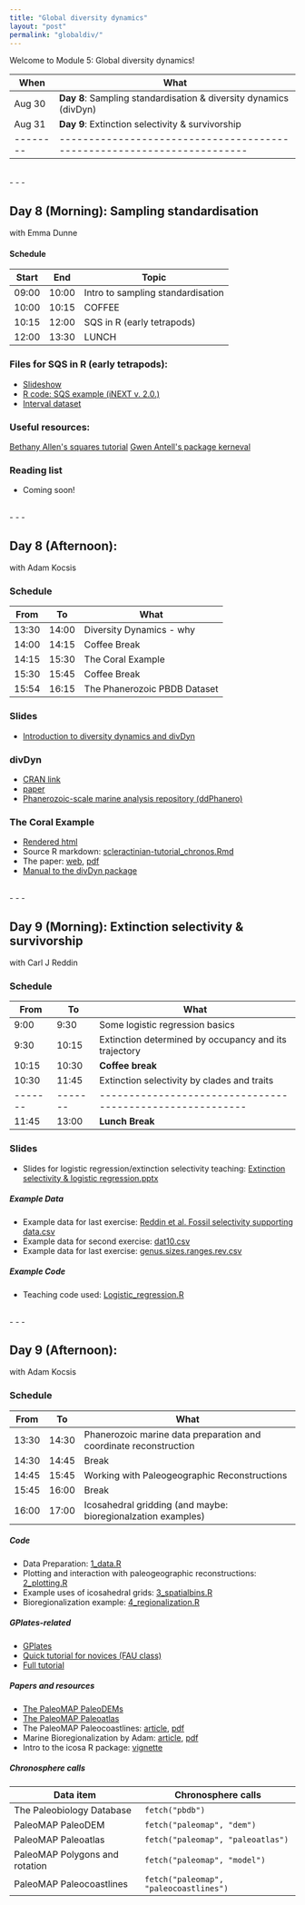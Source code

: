 ```yaml
---
title: "Global diversity dynamics"
layout: "post" 
permalink: "globaldiv/"
---
```


Welcome to Module 5: Global diversity dynamics! 

| When   | What                                                                  |
|--------|-----------------------------------------------------------------------|
| Aug 30 | **Day 8**: Sampling standardisation & diversity dynamics (divDyn)     |
| Aug 31 | **Day 9**: Extinction selectivity & survivorship                      |
|--------|-----------------------------------------------------------------------|

<br>
- - -
<br>

## Day 8 (Morning): Sampling standardisation 
with Emma Dunne

#### Schedule

| Start | End   | Topic                                  |
|-------|-------|----------------------------------------|
| 09:00 | 10:00 | Intro to sampling standardisation      |
| 10:00 | 10:15 | COFFEE                                 |
| 10:15 | 12:00 | SQS in R (early tetrapods)             |
| 12:00 | 13:30 | LUNCH                                  |


### Files for SQS in R (early tetrapods):
- [Slideshow]({{site.baseurl}}/slides/5_global_div/Emma/Dunne_samp_standardisation.pdf)
- [R code: SQS example (iNEXT v. 2.0.)]({{site.baseurl}}/data/5_global_div/Emma/05_samp_stand.R)
- [Interval dataset]({{site.baseurl}}/data/5_global_div/Emma/ET_intervals.csv)

### Useful resources: 
[Bethany Allen's squares tutorial](https://github.com/bethany-j-allen/sampling_bias_workshop)
[Gwen Antell's package kerneval](https://github.com/GwenAntell/kerneval)

### Reading list
- Coming soon!


<br>
- - -
<br>

## Day 8 (Afternoon): 
with Adam Kocsis

### Schedule 

| From  | To    | What                         |
|-------|-------|------------------------------|
| 13:30 | 14:00 | Diversity Dynamics - why     |
| 14:00 | 14:15 | Coffee Break                 |
| 14:15 | 15:30 | The Coral Example            |
| 15:30 | 15:45 | Coffee Break                 |
| 15:54 | 16:15 | The Phanerozoic PBDB Dataset |

### Slides

- [Introduction to diversity dynamics and divDyn]({{site.baseurl}}/slides/5_global_div/2022-08-30_divDyn_basics.pdf)

### divDyn

- [CRAN link](https://cran.r-project.org/package=divDyn)
- [paper](https://besjournals.onlinelibrary.wiley.com/doi/full/10.1111/2041-210X.13161)
- [Phanerozoic-scale marine analysis repository (ddPhanero)](https://github.com/divDyn/ddPhanero)

### The Coral Example

- [Rendered html]({{site.baseurl}}/data/5_global_div/Adam/scleractinian-tutorial_chronos.html)
- Source R markdown: [scleractinian-tutorial_chronos.Rmd](https://www.dropbox.com/s/91npw4zemstvure/scleractinian-tutorial_chronos.Rmd?dl=1)
- The paper: [web](https://www.cambridge.org/core/journals/paleobiology/article/biodiversity-dynamics-and-environmental-occupancy-of-fossil-azooxanthellate-and-zooxanthellate-scleractinian-corals/AFDDEC55B161E4D73F8C0B7DEAA26FC1), [pdf](https://www.dropbox.com/s/fx6btewryc1mue0/Kiessling%20and%20Kocsis%2C%202015%20-%20Corals.pdf?dl=1)
- [Manual to the divDyn package](https://cran.r-project.org/web/packages/divDyn/vignettes/handout.pdf)



<br>
- - -
<br>

## Day 9 (Morning): Extinction selectivity & survivorship
with Carl J Reddin

### Schedule

| From  | To    | What                                                    |
|-------|-------|---------------------------------------------------------|
| 9:00  | 9:30  | Some logistic regression basics                         |
| 9:30  | 10:15 | Extinction determined by occupancy and its trajectory   |
| 10:15 | 10:30 | **Coffee break**                                        |
| 10:30 | 11:45 | Extinction selectivity by clades and traits             |
|-------|-------|---------------------------------------------------------|
| 11:45 | 13:00 | **Lunch Break**                                         |


### Slides
- Slides for logistic regression/extinction selectivity teaching: [Extinction selectivity & logistic regression.pptx]({{site.baseurl}}/slides/5_global_div/Extinction_selectivity_and_logistic_regression.pptx)

##### Example Data

- Example data for last exercise: [Reddin et al. Fossil selectivity supporting data.csv]({{site.baseurl}}/data/5_global_div/Reddin_et_al._Fossil_selectivity_supporting_data.csv)
- Example data for second exercise: [dat10.csv]({{site.baseurl}}/data/5_global_div/dat10.csv)
- Example data for last exercise: [genus.sizes.ranges.rev.csv]({{site.baseurl}}/data/5_global_div/genus.sizes.ranges.rev.csv)

##### Example Code

- Teaching code used: [Logistic_regression.R]({{site.baseurl}}/data/5_global_div/Logistic_regression.R)


<br>
- - -
<br>

## Day 9 (Afternoon): 
with Adam Kocsis


### Schedule

| From  | To    | What                                                              |
|-------|-------|-------------------------------------------------------------------|
| 13:30 | 14:30 | Phanerozoic marine data preparation and coordinate reconstruction |
| 14:30 | 14:45 | Break                                                             |
| 14:45 | 15:45 | Working with Paleogeographic Reconstructions                      |
| 15:45 | 16:00 | Break                                                             |
| 16:00 | 17:00 | Icosahedral gridding (and maybe: bioregionalzation examples)      |


##### Code

- Data Preparation: [1_data.R]({{site.baseurl}}/data/5_global_div/Adam/marine_spatial/1_data.R)
- Plotting and interaction with paleogeographic reconstructions: [2_plotting.R]({{site.baseurl}}/data/5_global_div/Adam/marine_spatial/2_plotting.R)
- Example uses of icosahedral grids: [3_spatialbins.R]({{site.baseurl}}/data/5_global_div/Adam/marine_spatial/3_spatialbins.R)
- Bioregionalization example: [4_regionalization.R]({{site.baseurl}}/data/5_global_div/Adam/marine_spatial/4_regionalization.R)

##### GPlates-related

- [GPlates](https://www.gplates.org/)
- [Quick tutorial for novices (FAU class)](https://adamkocsis.github.io/se3-gplates/)
- [Full tutorial](https://sites.google.com/site/gplatestutorials/)

##### Papers and resources

- [The PaleoMAP PaleoDEMs](https://www.earthbyte.org/paleodem-resource-scotese-and-wright-2018/)
- [The PaleoMAP Paleoatlas](https://www.earthbyte.org/paleomap-paleoatlas-for-gplates/)
- The PaleoMAP Paleocoastlines: [article](https://www.sciencedirect.com/science/article/abs/pii/S0012825220305092), [pdf](https://www.dropbox.com/s/b50wuv6jw318qrb/Kocsis%20and%20Scotese%2C%202021.pdf?dl=1)
- Marine Bioregionalization by Adam: [article](https://onlinelibrary.wiley.com/doi/10.1111/geb.12771), [pdf](https://www.dropbox.com/s/jp7jx9mw3b8h8dv/Kocsis%20et%20al.%20-%202018%20-%20The%20stability%20of%20coastal%20benthic%20biogeography%20over.pdf?dl=1)
- Intro to the icosa R package: [vignette](https://cran.r-project.org/web/packages/icosa/vignettes/icosa.pdf)

##### Chronosphere calls

| Data item                      | Chronosphere calls                     |
|--------------------------------|----------------------------------------|
| The Paleobiology Database      | `fetch("pbdb")`                        |
| PaleoMAP PaleoDEM              | `fetch("paleomap", "dem")`             |
| PaleoMAP Paleoatlas            | `fetch("paleomap", "paleoatlas")`      |
| PaleoMAP Polygons and rotation | `fetch("paleomap", "model")`           |
| PaleoMAP Paleocoastlines       | `fetch("paleomap", "paleocoastlines")` |


